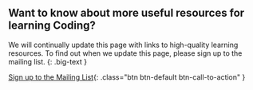 ## Want to know about more useful resources for learning Coding?

We will continually update this page with links to high-quality learning resources. To find out when we update this page, please sign up to the mailing list.
{: .big-text }

[Sign up to the Mailing List](https://goo.gl/forms/uhFt9j740ELhKKxK2){: .class="btn btn-default btn-call-to-action" }
